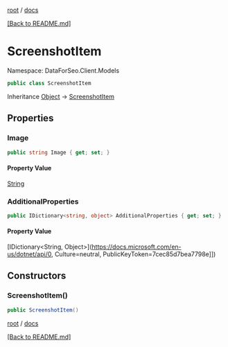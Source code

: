 [root](./../ "root") / [docs](./ "docs")

[[Back to README.md]](./../README.md "[Back to README.md]")

# ScreenshotItem

Namespace: DataForSeo.Client.Models

```csharp
public class ScreenshotItem
```

Inheritance [Object](https://docs.microsoft.com/en-us/dotnet/api/Object) → [ScreenshotItem](./ScreenshotItem.md)

## Properties

### **Image**

```csharp
public string Image { get; set; }
```

#### Property Value

[String](https://docs.microsoft.com/en-us/dotnet/api/String)<br>

### **AdditionalProperties**

```csharp
public IDictionary<string, object> AdditionalProperties { get; set; }
```

#### Property Value

[IDictionary&lt;String, Object&gt;](https://docs.microsoft.com/en-us/dotnet/api/0, Culture=neutral, PublicKeyToken=7cec85d7bea7798e]])<br>

## Constructors

### **ScreenshotItem()**

```csharp
public ScreenshotItem()
```

[root](./../ "root") / [docs](./ "docs")

[[Back to README.md]](./../README.md "[Back to README.md]")